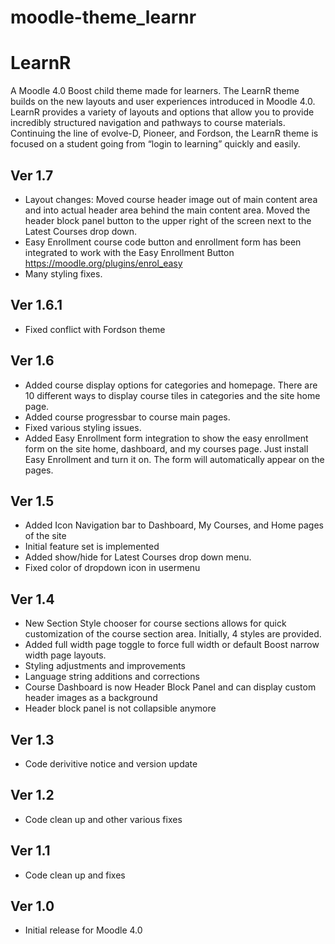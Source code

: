 moodle-theme_learnr
========================
# LearnR
A Moodle 4.0 Boost child theme made for learners. The LearnR theme builds on the new layouts and user experiences introduced in Moodle 4.0. LearnR provides a variety of layouts and options that allow you to provide incredibly structured navigation and pathways to course materials. Continuing the line of evolve-D, Pioneer, and Fordson, the LearnR theme is focused on a student going from “login to learning” quickly and easily.

## Ver 1.7
* Layout changes: Moved course header image out of main content area and into actual header area behind the main content area.  Moved the header block panel button to the upper right of the screen next to the Latest Courses drop down.  
* Easy Enrollment course code button and enrollment form has been integrated to work with the Easy Enrollment Button https://moodle.org/plugins/enrol_easy
* Many styling fixes.


## Ver 1.6.1
* Fixed conflict with Fordson theme

## Ver 1.6
* Added course display options for categories and homepage.  There are 10 different ways to display course tiles in categories and the site home page.
* Added course progressbar to course main pages.
* Fixed various styling issues.
* Added Easy Enrollment form integration to show the easy enrollment form on the site home, dashboard, and my courses page.  Just install Easy Enrollment and turn it on.  The form will automatically appear on the pages.

## Ver 1.5
* Added Icon Navigation bar to Dashboard, My Courses, and Home pages of the site
* Initial feature set is implemented
* Added show/hide for Latest Courses drop down menu.
* Fixed color of dropdown icon in usermenu

## Ver 1.4
* New Section Style chooser for course sections allows for quick customization of the course section area.  Initially, 4 styles are provided.
* Added full width page toggle to force full width or default Boost narrow width page layouts.
* Styling adjustments and improvements
* Language string additions and corrections
* Course Dashboard is now Header Block Panel and can display custom header images as a background
* Header block panel is not collapsible anymore

## Ver 1.3
* Code derivitive notice and version update

## Ver 1.2
* Code clean up and other various fixes

## Ver 1.1
* Code clean up and fixes

## Ver 1.0
* Initial release for Moodle 4.0
